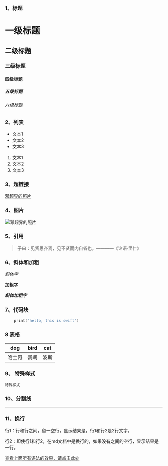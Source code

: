 
### 1、标题
# 一级标题
## 二级标题
### 三级标题
#### 四级标题
##### 五级标题
###### 六级标题

### 2、列表
- 文本1
- 文本2
- 文本3
1. 文本1
2. 文本2
3. 文本3

### 3、超链接

[邓超界的照片](https://avatars3.githubusercontent.com/u/13744851?s=96&v=4)

### 4、图片

![邓超界的照片](https://avatars3.githubusercontent.com/u/13744851?s=96&v=4)

### 5、引用
> 子曰：见贤思齐焉，见不贤而内自省也。————《论语·里仁》

### 6、斜体和加粗

*斜体字*

**加粗字**

***斜体加粗字***


### 7、代码块
```swift
	print("hello, this is swift")
```

### 8 表格
dog  | bird | cat 
-----|------|-----
哈士奇| 鹦鹉  | 波斯

### 9、 特殊样式

`特殊样式`

### 10、分割线


---

### 11、换行


行1：行和行之间，留一空行，显示结果是，行1和行2是2行文字。

行2：即使行1和行2，在md文档中是换行的，如果没有之间的空行，显示结果是一行。



[查看上面所有语法的效果，请点击此处](http://note.youdao.com/noteshare?id=d29dacfceaea95311e7c2d3607e9e4bf)




